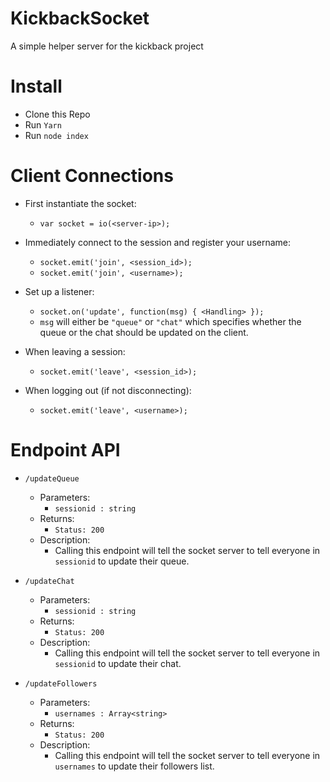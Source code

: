 # KickbackSocket
A simple helper server for the kickback project

# Install
- Clone this Repo
- Run `Yarn`
- Run `node index`

# Client Connections
- First instantiate the socket: 
    - `var socket = io(<server-ip>);`

- Immediately connect to the session and register your username:
    - `socket.emit('join', <session_id>);`
    - `socket.emit('join', <username>);`

- Set up a listener:
    - `socket.on('update', function(msg) { <Handling> });`
    - `msg` will either be `"queue"` or `"chat"` which specifies whether the queue or the chat should be updated on the client.
- When leaving a session:
    - `socket.emit('leave', <session_id>);`

- When logging out (if not disconnecting):
    - `socket.emit('leave', <username>);`

# Endpoint API
- `/updateQueue`
    - Parameters:
        - `sessionid : string`
    - Returns:
        - `Status: 200`
    - Description:
        - Calling this endpoint will tell the socket server to tell everyone in `sessionid` to update their queue.

- `/updateChat`
    - Parameters:
        - `sessionid : string`
    - Returns:
        - `Status: 200`
    - Description:
        - Calling this endpoint will tell the socket server to tell everyone in `sessionid` to update their chat.

- `/updateFollowers`
    - Parameters:
        - `usernames : Array<string>`
    - Returns:
        - `Status: 200`
    - Description:
        - Calling this endpoint will tell the socket server to tell everyone in `usernames` to update their followers list.